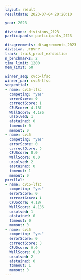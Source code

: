 ```yaml
---
layout: result
resultdate: 2023-07-04 20:20:10

year: 2023

divisions: divisions_2023
participants: participants_2023

disagreements: disagreements_2023
division: UFBVFP
track: track_proof_exhibition
n_benchmarks: 2
time_limit: 1200
mem_limit: 60

winner_seq: cvc5-lfsc
winner_par: cvc5-lfsc
sequential:
- name: cvc5-lfsc
  competing: "yes"
  errorScore: 0
  correctScore: 1
  CPUScore: 4.187
  WallScore: 4.186
  unsolved: 1
  abstained: 0
  timeout: 0
  memout: 0
- name: cvc5
  competing: "yes"
  errorScore: 0
  correctScore: 0
  CPUScore: 0.0
  WallScore: 0.0
  unsolved: 2
  abstained: 0
  timeout: 1
  memout: 0
parallel:
- name: cvc5-lfsc
  competing: "yes"
  errorScore: 0
  correctScore: 1
  CPUScore: 4.187
  WallScore: 4.186
  unsolved: 1
  abstained: 0
  timeout: 0
  memout: 0
- name: cvc5
  competing: "yes"
  errorScore: 0
  correctScore: 0
  CPUScore: 0.0
  WallScore: 0.0
  unsolved: 2
  abstained: 0
  timeout: 1
  memout: 0
---
```

